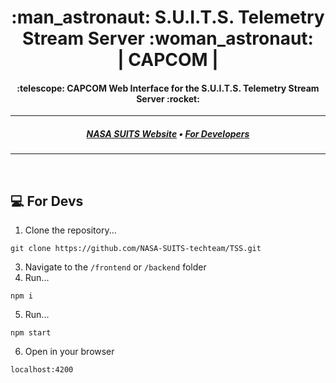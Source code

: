 <h1 align="center">
  :man_astronaut: S.U.I.T.S. Telemetry Stream Server :woman_astronaut:
<br>
| CAPCOM |
</h1>
<h4 align="center">
  :telescope: CAPCOM Web Interface for the S.U.I.T.S. Telemetry Stream Server :rocket:
</h4>

---

<h5 align="center">
  <a href="https://microgravityuniversity.jsc.nasa.gov/nasasuits">NASA SUITS Website</a> •
  <a href="#computer-for-devs">For Developers</a>
</h5>

---
<br>

## :computer: For Devs

1. Clone the repository...
```
git clone https://github.com/NASA-SUITS-techteam/TSS.git
```
3. Navigate to the `/frontend` or `/backend` folder
4. Run...
```
npm i
```
5. Run...
```
npm start
```
6. Open in your browser
```
localhost:4200
```
